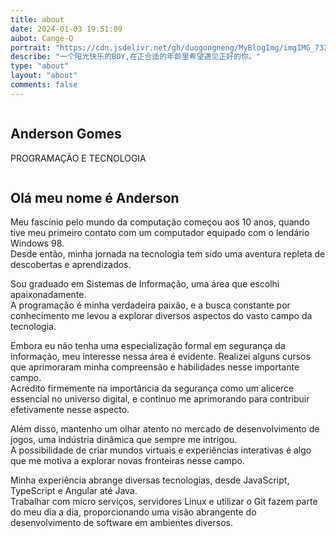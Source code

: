 ```yaml
---
title: about
date: 2024-01-03 19:51:09
aubot: Cange-Q
portrait: "https://cdn.jsdelivr.net/gh/duogongneng/MyBlogImg/imgIMG_7327.jpeg"
describe: "一个阳光快乐的BOY,在正合适的年龄里希望遇见正好的你。"
type: "about"
layout: "about"
comments: false
---
```


<section class="section home-section" id="home-section">
    <div class="container has-text-centered">
    <div class="column is-6 is-offset-3">
        <h1 class="title home-section-title">Anderson <span class="home-section-title-red">Gomes</span></h1>
        <p class="subtitle">PROGRAMAÇÃO E TECNOLOGIA</p>
        <a class="button is-primary is-large floating-arrow-top" href="#about-me-section">
            <span class="icon is-large">
                <i class="fas fa-arrow-down"></i>
            </span>
        </a>
    </div>
    </div>
</section>
<section class="section" id="about-me-section">
    <div class="container">
        <div class="column is-8 is-offset-2">
            <h1 class="title home-section-title">Olá meu nome é Anderson</h1>
            <p class="subtitle recuo">
            Meu fascínio pelo mundo da computação começou aos 10 anos, quando tive meu primeiro contato com um computador equipado com o lendário Windows 98. 
            <br>Desde então, minha jornada na tecnologia tem sido uma aventura repleta de descobertas e aprendizados.
            </p>
            <p class="subtitle recuo">
            Sou graduado em Sistemas de Informação, uma área que escolhi apaixonadamente. 
            <br>A programação é minha verdadeira paixão, e a busca constante por conhecimento me levou a explorar diversos aspectos do vasto campo da tecnologia.
            </p>
            <p class="subtitle recuo">
            Embora eu não tenha uma especialização formal em segurança da informação, meu interesse nessa área é evidente. Realizei alguns cursos que aprimoraram minha compreensão e habilidades nesse importante campo. 
            <br>Acredito firmemente na importância da segurança como um alicerce essencial no universo digital, e continuo me aprimorando para contribuir efetivamente nesse aspecto.
            </p>
            <p class="subtitle recuo">
            Além disso, mantenho um olhar atento no mercado de desenvolvimento de jogos, uma indústria dinâmica que sempre me intrigou. 
            <br>A possibilidade de criar mundos virtuais e experiências interativas é algo que me motiva a explorar novas fronteiras nesse campo.
            </p>
            <p class="subtitle recuo">
            Minha experiência abrange diversas tecnologias, desde JavaScript, TypeScript e Angular até Java. 
            <br>Trabalhar com micro serviços, servidores Linux e utilizar o Git fazem parte do meu dia a dia, proporcionando uma visão abrangente do desenvolvimento de software em ambientes diversos.
            </p>
        </div>
    </div>
    <a class="button is-primary is-large floating-arrow-down" href="#home-section" style="bottom: -40vh;">
        <span class="icon is-large">
            <i class="fas fa-arrow-up"></i>
        </span>
    </a>
</section>
